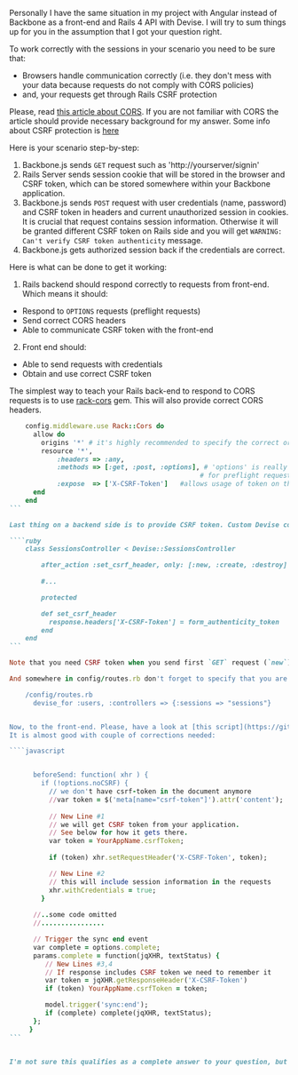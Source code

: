 Personally I have the same situation in my project with Angular instead of Backbone as a front-end and Rails 4 API with Devise. I will try to sum things up for you in the assumption that I got your question right. 

To work correctly with the sessions in your scenario you need to be sure that:

* Browsers handle communication correctly (i.e. they don't mess with your data because requests do not comply with CORS policies) 
* and, your requests get through Rails CSRF protection

Please, read [this article about CORS](https://developer.mozilla.org/en-US/docs/HTTP/Access_control_CORS). If you are not familiar with CORS the article should provide necessary background for my answer. Some info about CSRF protection is [here](http://guides.rubyonrails.org/security.html#cross-site-request-forgery-csrf)

Here is your scenario step-by-step:

1. Backbone.js sends `GET` request such as 'http://yourserver/signin'
2. Rails Server sends session cookie that will be stored in the browser and CSRF token, which can be stored somewhere within your Backbone application.
3. Backbone.js sends `POST` request with user credentials (name, password) and CSRF token in headers and current unauthorized session in cookies. It is crucial that request contains session information. Otherwise it will be granted different CSRF token on Rails side and you will get `WARNING: Can't verify CSRF token authenticity` message.
4. Backbone.js gets authorized session back if the credentials are correct.

Here is what can be done to get it working:

1. Rails backend should respond correctly to requests from front-end. Which means it should:

* Respond to `OPTIONS` requests (preflight requests)
* Send correct CORS headers
* Able to communicate CSRF token with the front-end

2. Front end should:

* Able to send requests with credentials
* Obtain and use correct CSRF token


The simplest way to teach your Rails back-end to respond to CORS requests is to use
[rack-cors](https://github.com/cyu/rack-cors) gem. This will also provide correct CORS headers.

````ruby
    config.middleware.use Rack::Cors do
      allow do
        origins '*' # it's highly recommended to specify the correct origin
        resource '*', 
            :headers => :any, 
            :methods => [:get, :post, :options], # 'options' is really important 
                                                # for preflight requests
            :expose  => ['X-CSRF-Token']   #allows usage of token on the front-end
      end
    end
```

Last thing on a backend side is to provide CSRF token. Custom Devise controller should handle this task perfectly.

````ruby
    class SessionsController < Devise::SessionsController

        after_action :set_csrf_header, only: [:new, :create, :destroy]
        
        #...

        protected

        def set_csrf_header
          response.headers['X-CSRF-Token'] = form_authenticity_token
        end
    end
```

Note that you need CSRF token when you send first `GET` request (`new`), when you submit credentials through `POST` request (`create`) and when you sign out of your application by sending `DELETE` request (`destroy`). If you don't send CSRF token on sign out you won't be able to sign in without reloading the page.

And somewhere in config/routes.rb don't forget to specify that you are now using custom controller:

    /config/routes.rb
      devise_for :users, :controllers => {:sessions => "sessions"}


Now, to the front-end. Please, have a look at [this script](https://github.com/codebrew/backbone-rails/blob/master/vendor/assets/javascripts/backbone_rails_sync.js) that overrides standard `Backbone.sync` and handles communication with Rails server.
It is almost good with couple of corrections needed:

````javascript


      beforeSend: function( xhr ) {
        if (!options.noCSRF) {
          // we don't have csrf-token in the document anymore  
          //var token = $('meta[name="csrf-token"]').attr('content');
          
          // New Line #1
          // we will get CSRF token from your application.
          // See below for how it gets there.
          var token = YourAppName.csrfToken;
          
          if (token) xhr.setRequestHeader('X-CSRF-Token', token);  

          // New Line #2
          // this will include session information in the requests
          xhr.withCredentials = true;
        }
      
      //..some code omitted
      //................

      // Trigger the sync end event
      var complete = options.complete;
      params.complete = function(jqXHR, textStatus) {
         // New Lines #3,4
         // If response includes CSRF token we need to remember it
         var token = jqXHR.getResponseHeader('X-CSRF-Token') 
         if (token) YourAppName.csrfToken = token;

         model.trigger('sync:end');
         if (complete) complete(jqXHR, textStatus);
      };
     }
```


I'm not sure this qualifies as a complete answer to your question, but at least it is something to start from. Let me know if you have any questions. 